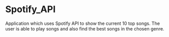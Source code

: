 # Spotify_API
Application which uses Spotify API to show the current 10 top songs. The user is able to play songs and also find the best songs in the chosen genre.
